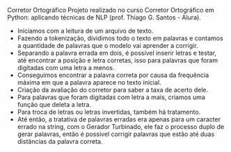 Corretor Ortográfico
Projeto realizado no curso Corretor Ortográfico em Python: aplicando técnicas de NLP (prof. Thiago G. Santos - Alura).

- Iniciamos com a leitura de um arquivo de texto.
- Fazendo a tokenização, dividimos todo o texto em palavras e contamos a quantidade de palavras que o modelo vai aprender a corrigir.
- Separando a palavra errada em dois, é possível inserir letras e testar, até encontrar a posição e letra corretas, isso para palavras que foram digitadas com uma letra a menos.
- Conseguimos encontrar a palavra correta por causa da frequência máxima em que a palavra aparece no texto inicial.
- Criação da avaliação do corretor para saber a taxa de acerto dele.
- Para palavras que foram digitadas com letra a mais, criamos uma função que deleta a letra.
- Para troca de letras ou letras invertidas, também há tratamento.
- Até então, a tratativa de palavras erradas era apenas para um caracter errado na string, com o Gerador Turbinado, ele faz o processo duplo de gerar palavras, então é possível corrigir palavras que estão até duas distâncias da palavra correta.
